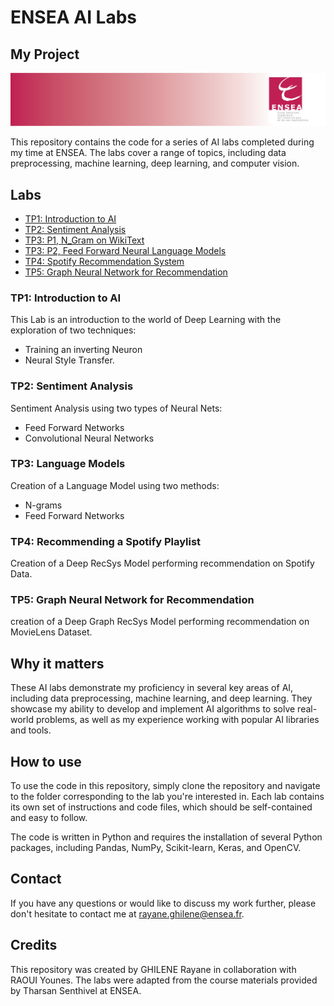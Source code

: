 # ENSEA AI Labs
## My Project
![My Project](https://github.com/rayaneghilene/ENSEA_AI_Labs/blob/283948d09f73231c4cfba91becbe4bb01973b4f4/Ensea_linkedin_banner10.png)



This repository contains the code for a series of AI labs completed during my time at ENSEA. The labs cover a range of topics, including data preprocessing, machine learning, deep learning, and computer vision.

## Labs

- [TP1: Introduction to AI](Introduction_to_Deep_Learning_and_Neural_Style_Transfer.ipynb/)
- [TP2: Sentiment Analysis](Sentiment_analysis.ipynb/)
- [TP3: P1, N_Gram on WikiText](N_Gram_on_WikiText.ipynb/)
- [TP3: P2, Feed Forward Neural Language Models](Feed_Forward_Neural_Language_Models.ipynb/)
- [TP4: Spotify Recommendation System](Spotify_Recommendation_System.ipynb/)
- [TP5: Graph Neural Network for Recommendation](Graph_Neural_Networks_for_Recommendation_Systems.ipynb/)

### TP1: Introduction to AI

This Lab is an introduction to the world of Deep Learning with the exploration of two techniques:

- Training an inverting Neuron
- Neural Style Transfer.

### TP2: Sentiment Analysis

Sentiment Analysis using two types of Neural Nets:

- Feed Forward Networks
- Convolutional Neural Networks

### TP3: Language Models

Creation of a Language Model using two methods:

- N-grams
- Feed Forward Networks

### TP4: Recommending a Spotify Playlist

Creation of a Deep RecSys Model performing recommendation on Spotify Data.


### TP5: Graph Neural Network for Recommendation
creation of a Deep Graph RecSys Model performing recommendation on MovieLens Dataset.


## Why it matters
These AI labs demonstrate my proficiency in several key areas of AI, including data preprocessing, machine learning, and deep learning. They showcase my ability to develop and implement AI algorithms to solve real-world problems, as well as my experience working with popular AI libraries and tools.


## How to use
To use the code in this repository, simply clone the repository and navigate to the folder corresponding to the lab you're interested in. Each lab contains its own set of instructions and code files, which should be self-contained and easy to follow.

The code is written in Python and requires the installation of several Python packages, including Pandas, NumPy, Scikit-learn, Keras, and OpenCV. 

## Contact
If you have any questions or would like to discuss my work further, please don't hesitate to contact me at rayane.ghilene@ensea.fr.


## Credits
This repository was created by GHILENE Rayane in collaboration with RAOUI Younes. The labs were adapted from the course materials provided by Tharsan Senthivel at ENSEA.
